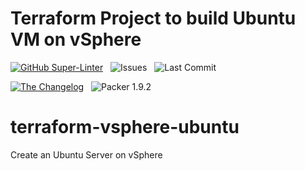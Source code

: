 # Terraform Project to build Ubuntu VM on vSphere

[![GitHub Super-Linter](https://github.com/DonBower/terraform-vsphere-ubuntu/actions/workflows/code-quality.yml/badge.svg?style=for-the-badge)](https://github.com/marketplace/actions/super-linter)&nbsp;&nbsp;
![Issues](https://img.shields.io/github/issues/DonBower/terraform-vsphere-ubuntu?style=for-the-badge)&nbsp;&nbsp;
![Last Commit](https://img.shields.io/github/last-commit/DonBower/terraform-vsphere-ubuntu?style=for-the-badge&logo=github)&nbsp;&nbsp;

[![The Changelog](https://img.shields.io/badge/The%20Changelog-Read-blue?style=for-the-badge&logo=github)](CHANGELOG.md)&nbsp;&nbsp;
![Packer 1.9.2](https://img.shields.io/badge/HashiCorp%20Packer-1.9.2-blue?style=for-the-badge&logo=packer&logoColor=white)

# terraform-vsphere-ubuntu
Create an Ubuntu Server on vSphere
